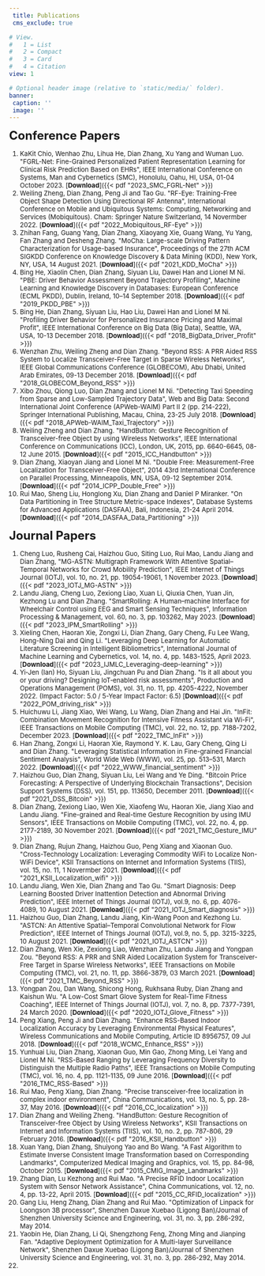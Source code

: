 ```yaml
---
 title: Publications
 cms_exclude: true

# View.
#   1 = List
#   2 = Compact
#   3 = Card
#   4 = Citation
view: 1

# Optional header image (relative to `static/media/` folder).
banner:
 caption: ''
 image: ''
---
```



<font size=5> **Conference Papers** </font>

<font size=2>

1. KaKit Chio, Wenhao Zhu, Lihua He, Dian Zhang, Xu Yang and Wuman Luo. "FGRL-Net: Fine-Grained Personalized Patient Representation Learning for Clinical Risk Prediction Based on EHRs", IEEE International Conference on Systems, Man and Cybernetics (SMC), Honolulu, Oahu, HI, USA, 01-04 October 2023. [**Download**]({{< pdf "2023_SMC_FGRL-Net" >}})
1. Weiling Zheng, Dian Zhang, Peng Ji and Tao Gu. "RF-Eye: Training-Free Object Shape Detection Using Directional RF Antenna", International Conference on Mobile and Ubiquitous Systems: Computing, Networking and Services (Mobiquitous). Cham: Springer Nature Switzerland, 14 Novermber 2022. [**Download**]({{< pdf "2022_Mobiquitous_RF-Eye" >}})
2. Zhihan Fang, Guang Yang, Dian Zhang, Xiaoyang Xie, Guang Wang, Yu Yang, Fan Zhang and Desheng Zhang. "MoCha: Large-scale Driving Pattern Characterization for Usage-based Insurance", Proceedings of the 27th ACM SIGKDD Conference on Knowledge Discovery & Data Mining (KDD), New York, NY, USA, 14 August 2021. [**Download**]({{< pdf "2021_KDD_MoCha" >}})
3. Bing He, Xiaolin Chen, Dian Zhang, Siyuan Liu, Dawei Han and Lionel M Ni. "PBE: Driver Behavior Assessment Beyond Trajectory Profiling", Machine Learning and Knowledge Discovery in Databases: European Conference (ECML PKDD), Dublin, Ireland, 10–14 September 2018. [**Download**]({{< pdf "2019_PKDD_PBE" >}})
4. Bing He, Dian Zhang, Siyuan Liu, Hao Liu, Dawei Han and Lionel M Ni. "Profiling Driver Behavior for Personalized Insurance Pricing and Maximal Profit", IEEE International Conference on Big Data (Big Data), Seattle, WA, USA, 10-13 December 2018. [**Download**]({{< pdf "2018_BigData_Driver_Profit" >}})
5. Wenzhan Zhu, Weiling Zheng and Dian Zhang. "Beyond RSS: A PRR Aided RSS System to Localize Transceiver-Free Target in Sparse Wireless Networks", IEEE Global Communications Conference (GLOBECOM), Abu Dhabi, United Arab Emirates, 09-13 December 2018. [**Download**]({{< pdf "2018_GLOBECOM_Beyond_RSS" >}})
6. Xibo Zhou, Qiong Luo, Dian Zhang and Lionel M Ni. "Detecting Taxi Speeding from Sparse and Low-Sampled Trajectory Data", Web and Big Data: Second International Joint Conference (APWeb-WAIM) Part II 2 (pp. 214-222), Springer International Publishing, Macau, China, 23-25 July 2018. [**Download**]({{< pdf "2018_APWeb-WAIM_Taxi_Trajectory" >}})
7. Weiling Zheng and Dian Zhang. "HandButton: Gesture Recognition of Transceiver-free Object by using Wireless Networks", IEEE International Conference on Communications (ICC), London, UK, 2015, pp. 6640-6645, 08-12 June 2015. [**Download**]({{< pdf "2015_ICC_Handbutton" >}})
8. Dian Zhang, Xiaoyan Jiang and Lionel M Ni. "Double Free: Measurement-Free Localization for Transceiver-Free Object", 2014 43rd International Conference on Parallel Processing, Minneapolis, MN, USA, 09-12 September 2014. [**Download**]({{< pdf "2014_ICPP_Double_Free" >}})
9. Rui Mao, Sheng Liu, Honglong Xu, Dian Zhang and Daniel P Miranker. "On Data Partitioning in Tree Structure Metric-space Indexes", Database Systems for Advanced Applications (DASFAA), Bali, Indonesia, 21-24 April 2014. [**Download**]({{< pdf "2014_DASFAA_Data_Partitioning" >}})

</font>



<font size=5> **Journal Papers** </font>

<font size=2>
  
1. Cheng Luo, Rusheng Cai, Haizhou Guo, Siting Luo, Rui Mao, Landu Jiang and Dian Zhang, "MG-ASTN: Multigraph Framework With Attentive Spatial–Temporal Networks for Crowd Mobility Prediction", IEEE Internet of Things Journal (IOTJ), vol. 10, no. 21, pp. 19054-19061, 1 November 2023. [**Download**]({{< pdf "2023_IOTJ_MG-ASTN" >}})
1. Landu Jiang, Cheng Luo, Zexiong Liao, Xuan Li, Qiuxia Chen, Yuan Jin, Kezhong Lu and Dian Zhang. "SmartRolling: A Human–machine Interface for Wheelchair Control using EEG and Smart Sensing Techniques", Information Processing & Management, vol. 60, no. 3, pp. 103262, May 2023. [**Download**]({{< pdf "2023_IPM_SmartRolling" >}})
1. Xieling Chen, Haoran Xie, Zongxi Li, Dian Zhang, Gary Cheng, Fu Lee Wang, Hong-Ning Dai and Qing Li. "Leveraging Deep Learning for Automatic Literature Screening in Intelligent Bibliometrics", International Journal of Machine Learning and Cybernetics, vol. 14, no. 4, pp. 1483-1525, April 2023. [**Download**]({{< pdf "2023_IJMLC_Leveraging-deep-learning" >}})
1. Yi‐Jen (Ian) Ho, Siyuan Liu, Jingchuan Pu and Dian Zhang. "Is it all about you or your driving? Designing IoT‐enabled risk assessments", Production and Operations Management (POMS), vol. 31, no. 11, pp. 4205-4222, November 2022. (Impact Factor: 5.0 / 5-Year Impact Factor: 6.5) [**Download**]({{< pdf "2022_POM_driving_risk" >}})
1. Huichuwu Li, Jiang Xiao, Wei Wang, Lu Wang, Dian Zhang and Hai Jin. "InFit: Combination Movement Recognition for Intensive Fitness Assistant via Wi-Fi", IEEE Transactions on Mobile Computing (TMC), vol. 22, no. 12, pp. 7188-7202, December 2023. [**Download**]({{< pdf "2022_TMC_InFit" >}})
1. Han Zhang, Zongxi Li, Haoran Xie, Raymond Y. K. Lau, Gary Cheng, Qing Li and Dian Zhang. "Leveraging Statistical Information in Fine-grained Financial Sentiment Analysis", World Wide Web (WWW), vol. 25, pp. 513–531, March 2022. [**Download**]({{< pdf "2022_WWW_financial_sentiment" >}})
1. Haizhou Guo, Dian Zhang, Siyuan Liu, Lei Wang and Ye Ding. "Bitcoin Price Forecasting: A Perspective of Underlying Blockchain Transactions", Decision Support Systems (DSS), vol. 151, pp. 113650,  December 2011.  [**Download**]({{< pdf "2021_DSS_Bitcoin" >}})
1. Dian Zhang, Zexiong Liao, Wen Xie, Xiaofeng Wu, Haoran Xie, Jiang Xiao and Landu Jiang. "Fine-grained and Real-time Gesture Recognition by using IMU Sensors", IEEE Transactions on Mobile Computing (TMC), vol. 22, no. 4, pp. 2177-2189, 30 November 2021. [**Download**]({{< pdf "2021_TMC_Gesture_IMU" >}})
1. Dian Zhang, Rujun Zhang, Haizhou Guo, Peng Xiang and Xiaonan Guo. "Cross-Technology Localization: Leveraging Commodity WiFi to Localize Non-WiFi Device", KSII Transactions on Internet and Information Systems (TIIS), vol. 15, no. 11, 1 Novermber 2021. [**Download**]({{< pdf "2021_KSII_Localization_wifi" >}})
2. Landu Jiang, Wen Xie, Dian Zhang and Tao Gu. "Smart Diagnosis: Deep Learning Boosted Driver Inattention Detection and Abnormal Driving Prediction", IEEE Internet of Things Journal (IOTJ), vol.9, no. 6, pp. 4076-4089, 10 August 2021. [**Download**]({{< pdf "2021_IOTJ_Smart_diagnosis" >}})
3. Haizhou Guo, Dian Zhang, Landu Jiang, Kin-Wang Poon and Kezhong Lu. "ASTCN: An Attentive Spatial–Temporal Convolutional Network for Flow Prediction", IEEE Internet of Things Journal (IOTJ), vol.9, no. 5, pp. 3215-3225, 10 August 2021. [**Download**]({{< pdf "2021_IOTJ_ASTCN" >}})
4. Dian Zhang, Wen Xie, Zexiong Liao, Wenzhan Zhu, Landu Jiang and Yongpan Zou. "Beyond RSS: A PRR and SNR Aided Localization System for Transceiver-Free Target in Sparse Wireless Networks", IEEE Transactions on Mobile Computing (TMC), vol. 21, no. 11, pp. 3866-3879, 03 March 2021. [**Download**]({{< pdf "2021_TMC_Beyond_RSS" >}})
5. Yongpan Zou, Dan Wang, Shicong Hong, Rukhsana Ruby, Dian Zhang and Kaishun Wu. "A Low-Cost Smart Glove System for Real-Time Fitness Coaching", IEEE Internet of Things Journal (IOTJ), vol. 7, no. 8, pp. 7377-7391, 24 March 2020. [**Download**]({{< pdf "2020_IOTJ_Glove_Fitness" >}})
6. Peng Xiang, Peng Ji and Dian Zhang. "Enhance RSS-Based Indoor Localization Accuracy by Leveraging Environmental Physical Features", Wireless Communications and Mobile Computing, Article ID 8956757, 09 Jul 2018.  [**Download**]({{< pdf "2018_WCMC_Enhance_RSS" >}})
7. Yunhuai Liu, Dian Zhang, Xiaonan Guo, Min Gao, Zhong Ming, Lei Yang and Lionel M Ni. "RSS-Based Ranging by Leveraging Frequency Diversity to Distinguish the Multiple Radio Paths", IEEE Transactions on Mobile Computing (TMC), vol. 16, no. 4, pp. 1121-1135, 09 June 2016. [**Download**]({{< pdf "2016_TMC_RSS-Based" >}})
8. Rui Mao, Peng Xiang, Dian Zhang. "Precise transceiver-free localization in complex indoor environment", China Communications, vol. 13, no. 5, pp. 28-37, May 2016. [**Download**]({{< pdf "2016_CC_localization" >}})
9. Dian Zhang and Weiling Zheng. "HandButton: Gesture Recognition of Transceiver-free Object by Using Wireless Networks", KSII Transactions on Internet and Information Systems (TIIS), vol. 10, no. 2, pp. 787-806, 29 February 2016. [**Download**]({{< pdf "2016_KSII_Handbutton" >}})
10. Xuan Yang, Dian Zhang, Shuiyong Yao and Bo Wang. "A Fast Algorithm to Estimate Inverse Consistent Image Transformation based on Corresponding Landmarks", Computerized Medical Imaging and Graphics, vol. 15, pp. 84-98, October 2015. [**Download**]({{< pdf "2015_CMIG_Image_Landmarks" >}})
11. Zhang Dian, Lu Kezhong and Rui Mao. "A Precise RFID Indoor Localization System with Sensor Network Assistance", China Communications, vol. 12, no. 4, pp. 13-22, April 2015.  [**Download**]({{< pdf "2015_CC_RFID_localization" >}})
12. Gang Liu, Heng Zhang, Dian Zhang and Rui Mao. "Optimization of Linpack for Loongson 3B processor", Shenzhen Daxue Xuebao (Ligong Ban)/Journal of Shenzhen University Science and Engineering, vol. 31, no. 3, pp. 286-292, May 2014.
13. Yaobin He, Dian Zhang, Li Qi, Shengzhong Feng, Zhong Ming and Jianping Fan. "Adaptive Deployment Optimization for A Multi-layer Surveillance Network", Shenzhen Daxue Xuebao (Ligong Ban)/Journal of Shenzhen University Science and Engineering, vol. 31, no. 3, pp. 286-292, May 2014.
14. 
  
</font>
